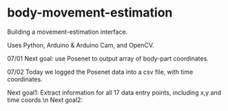 # body-movement-estimation
Building a movement-estimation interface.

Uses Python, Arduino & Arduino Cam, and OpenCV.


07/01 Next goal: use Posenet to output array of body-part coordinates.

07/02 Today we logged the Posenet data into a csv file, with time coordinates.

Next goal1: Extract information for all 17 data entry points, including x,y and time coords.\n
Next goal2:
